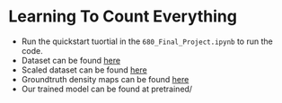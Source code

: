 # Learning To Count Everything

- Run the quickstart tuortial in the `680_Final_Project.ipynb` to run the code.
- Dataset can be found [here](https://drive.google.com/drive/folders/1OyWLO9ysCCZkGnQdwYhIKbU0ixk_73Zj?usp=sharing)
- Scaled dataset can be found [here](https://drive.google.com/drive/folders/1Cus6rW-Rqy2a62qYSL3Pf0DBI4dheGt-?usp=sharing)
- Groundtruth density maps can be found [here](https://drive.google.com/drive/folders/1sC1HYSp8ntKigpAHjMAZZxldXB9YedZT?usp=sharing)
- Our trained model can be found at pretrained/
